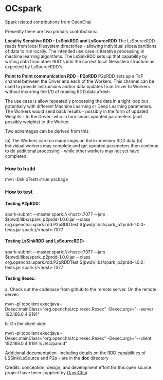 # OCspark 
Spark related contributions from OpenChai

Presently there are two primary contributions:  

<b>Locality Sensitive RDD - LsSinkRDD and LsSourceRDD</b>
The LsSourceRDD reads from local filesystem directories - allowing individual slices/partitions of data to run locally. The intended use case is iterative processing in machine learning algorithms.
The LsSinkRDD sets up that capability by writing data from other RDD's into the correct local filesystem structure as expected by LsSourceRDD's.

<b>Point to Point communication RDD - P2pRDD</b>
P2pRDD sets up a TcP channel between the Driver and each of the Workers. This channel can be used to provide instructions and/or data updates from Driver to Workers without incurring the I/O of reading RDD data afresh. 

The use case is allow repeatedly processing the data in a tight loop but potentially with different Machine Learning or Deep Learning parameters. The Workers would send back results - possibly in the form of updated Weights - to the Driver -who in turn sends updated parameters (and possibly weights) to the Worker.  

Two advantages can be derived from this:

(a) The Workers can run many loops on the in-memory RDD data
(b) Individual workers may complete and get updated parameters then continue to do additional processing - while other workers may not yet have completed.


<h3> How to build</h3>
mvn -DskipTests=true package

<h3> How to test </h3>

<h4> Testing P2pRDD:</h4>

spark-submit --master spark://\<host\>:7077 --jars $(pwd)/libs/spark_p2prdd-1.0.0.jar --class org.openchai.spark.rdd.P2pRDDTest $(pwd)/libs/spark_p2prdd-1.0.0-tests.jar spark://\<host\>:7077

<h4>Testing LsSinkRDD and LsSourceRDD:</h4>

spark-submit --master spark://\<host\>:7077 --jars $(pwd)/libs/spark_p2prdd-1.0.0.jar --class org.openchai.spark.rdd.P2pRDDTest $(pwd)/libs/spark_p2prdd-1.0.0-tests.jar spark://\<host\>:7077

<h4>Testing Rexec:</h4>

a. Check out the codebase from github to the remote server. On the remote server:

mvn -pl tcpclient exec:java -Dexec.mainClass="org.openchai.tcp.rexec.Rexec" -Dexec.args="--server 192.168.0.4 9191"

b. On the client side:

mvn -pl tcpclient exec:java -Dexec.mainClass="org.openchai.tcp.rexec.Rexec" -Dexec.args="--client 192.168.0.4 9191 ls /etc/pam.d"


Additional documentation -including details on the RDD capabilities of LSSink/LsSource and P2p - are  in the <b>doc</b> directory


Credits: conception, design, and development effort for this open source project have been supplied by [OpenChai](http://openchai.org/).


